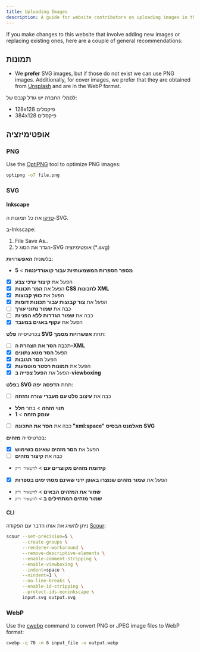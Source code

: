 ```yaml
---
title: Uploading Images
description: A guide for website contributors on uploading images in the proper format and location.
---
```


If you make changes to this website that involve adding new images or replacing existing ones, here are a couple of general recommendations:

## תמונות

- We **prefer** SVG images, but if those do not exist we can use PNG images. Additionally, for cover images, we prefer that they are obtained from [Unsplash](https://unsplash.com) and are in the WebP format.

לסמלי החברה יש גודל קנבס של:

- 128x128 פיקסלים
- 384x128 פיקסלים

## אופטימיזציה

### PNG

Use the [OptiPNG](https://sourceforge.net/projects/optipng) tool to optimize PNG images:

```bash
optipng -o7 file.png
```

### SVG

#### Inkscape

[סרקו](https://github.com/scour-project/scour) את כל תמונות ה-SVG.

ב-Inkscape:

1. File Save As..
2. הגדר את הסוג ל-SVG אופטימיזציה (*.svg)

בלשונית **האפשרויות**:

- **מספר הספרות המשמעותיות עבור קואורדינטות** > **5**
- [x] הפעל את **קיצור ערכי צבע**
- [x] הפעל את **המר תכונות CSS לתכונות XML**
- [x] הפעל את **כווץ קבוצות**
- [x] הפעל את **צור קבוצות עבור תכונות דומות**
- [ ] כבה את **שמור נתוני עורך**
- [ ] כבה את **שמור הגדרות ללא הפניות**
- [x] הפעל את **עקוף באגים במעבד**

בכרטיסייה **פלט SVG** תחת **אפשרויות מסמך**:

- [ ] תכבה **הסר את הצהרת ה-XML**
- [x] הפעל **הסר מטא נתונים**
- [x] הפעל **הסר תגובות**
- [x] הפעל את **תמונות רסטר מוטמעות**
- [x] הפעל את **הפעל צפייה ב-viewboxing**

ב**פלט SVG** תחת **הדפסה יפה**:

- [ ] כבה את **עיצוב פלט עם מעברי שורה והזחה**
- **תווי הזחה** > בחר **חלל**
- **עומק הזחה** > **1**
- [ ] כבה את **הסר את התכונה "xml:space" מאלמנט הבסיס SVG**

בכרטיסייה **מזהים**:

- [x] הפעל את **הסר מזהים שאינם בשימוש**
- [ ] כבה את **קיצור מזהים**
- **קידומת מזהים מקוצרים עם** > `להשאיר ריק`
- [x] הפעל את **שמור מזהים שנוצרו באופן ידני שאינם מסתיימים בספרות**
- **שמור את המזהים הבאים** > `להשאיר ריק`
- **שמור מזהים המתחילים ב** > `להשאיר ריק`

#### CLI

ניתן להשיג את אותו הדבר עם הפקודה [Scour](https://github.com/scour-project/scour):

```bash
scour --set-precision=5 \
      --create-groups \
      --renderer-workaround \
      --remove-descriptive-elements \
      --enable-comment-stripping \
      --enable-viewboxing \
      --indent=space \
      --nindent=1 \
      --no-line-breaks \
      --enable-id-stripping \
      --protect-ids-noninkscape \
      input.svg output.svg
```

### WebP

Use the [cwebp](https://developers.google.com/speed/webp/docs/using) command to convert PNG or JPEG image files to WebP format:

```bash
cwebp -q 70 -m 6 input_file -o output.webp
```
